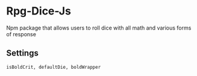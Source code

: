 # Rpg-Dice-Js

Npm package that allows users to roll dice with all math and various forms of response

## Settings

`isBoldCrit, defaultDie, boldWrapper`
